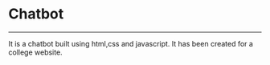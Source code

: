 # Chatbot
------------------
It is a chatbot built using html,css and javascript.
It has  been created for a college website.
